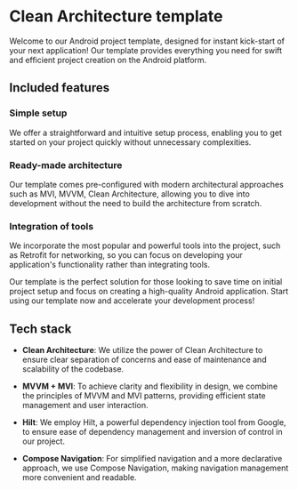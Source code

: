 # Clean Architecture template

Welcome to our Android project template, designed for instant kick-start of your next application! Our template provides everything you need for swift and efficient project creation on the Android platform.

## Included features

### Simple setup
We offer a straightforward and intuitive setup process, enabling you to get started on your project quickly without unnecessary complexities.

### Ready-made architecture
Our template comes pre-configured with modern architectural approaches such as MVI, MVVM, Clean Architecture, allowing you to dive into development without the need to build the architecture from scratch.

### Integration of tools
We incorporate the most popular and powerful tools into the project, such as Retrofit for networking, so you can focus on developing your application's functionality rather than integrating tools.

Our template is the perfect solution for those looking to save time on initial project setup and focus on creating a high-quality Android application. Start using our template now and accelerate your development process!


## Tech stack

- **Clean Architecture**: We utilize the power of Clean Architecture to ensure clear separation of concerns and ease of maintenance and scalability of the codebase.

- **MVVM + MVI**: To achieve clarity and flexibility in design, we combine the principles of MVVM and MVI patterns, providing efficient state management and user interaction.

- **Hilt**: We employ Hilt, a powerful dependency injection tool from Google, to ensure ease of dependency management and inversion of control in our project.

- **Compose Navigation**: For simplified navigation and a more declarative approach, we use Compose Navigation, making navigation management more convenient and readable.
